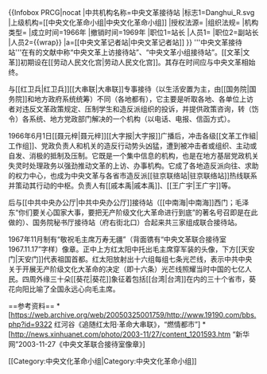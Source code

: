 {{Infobox PRCG|nocat
|中共机构名称=中央文革接待站
|标志1=Danghui_R.svg
|上级机构=[[中央文化革命小组|中央文化革命小组]]
|授权法源=
|组织法规=
|机构类型=
|成立时间=1966年
|撤销时间=1969年
|职位1=站长
|人员1=
|职位2=副站长
|人员2={{wrap}}
|a=[[中央文革记者站|中央文革记者站]]
}}
'''中央文革接待站'''在有的文献中称“中央文革上访接待站”、“中央文革小组接待站”。[[文革|文革]]初期设在[[劳动人民文化宫|劳动人民文化宫]]。其存在时间应与中央文革相始终。

与[[红卫兵|红卫兵]][[大串联|大串联]]专事接待（以生活安置为主，由[[国务院|国务院]]和地方政府系统统筹）不同（各地都有），它主要是听取各地、各单位上访者对违反文革政策规定、压制学生和造反派组织的投诉，并提供政策咨询，转（饬令）各系统、地方党政部门解决的一个机构（以电话、电报、信函方式）。

1966年6月1日[[聂元梓|聂元梓]][[大字报|大字报]]广播后，冲击各级[[文革工作組|工作组]]、党政负责人和机关的造反行动势头凶猛，遭到被冲击者或组织、主动或自发、消极的抵制及压制。它既是一个集中信息的机构，也是在地方基层党政机关失灵时处理政务以强劲推动文革的上访、办事机构。它成了各地造反派向往、求助的权力中心，也成为中央文革与各省市造反派[[驻京联络站|驻京联络站]]热线联系并策动其行动的中枢。负责人有[[戚本禹|戚本禹]]、[[王广宇|王广宇]]等。

后与[[中共中央办公厅|中共中央办公厅]]接待站（[[中南海|中南海]]西门；毛泽东“你们要关心国家大事，要把无产阶级文化大革命进行到底”的著名号召即是在此做的）、国务院秘书厅接待站（府右街北口）合起来共三家组成联合接待站。

1967年11月制有“敬祝毛主席万寿无疆”（背面镌有“中央文革联合接待室  1967.11.17”字样）像章。正中上方红太阳中托出毛主席穿军装的头像，下方[[天安门|天安门]]代表祖国首都。红太阳放射出十六组每组七条光芒线，表示中共中央关于开展无产阶级文化大革命的决定（即十六条）光芒线照耀当时中国的七亿人民。四周外缘三十朵[[葵花|葵花]]象征着包括[[台湾|台湾]]在内的三十个省市，葵花向阳比喻了全国永远心向毛主席。

==参考资料==
*[https://web.archive.org/web/20050325001759/http://www.19190.com/bbs.php?id=9322 红河谷《追随红太阳·革命大串联》，“燃情都市”]
*[http://news.xinhuanet.com/photo/2003-11/27/content_1201593.htm “新华网”2003-11-27《中央文革联合接待室像章》] 

[[Category:中央文化革命小组|Category:中央文化革命小组]]